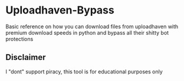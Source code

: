 # Uploadhaven-Bypass

Basic reference on how you can download files from uploadhaven with premium download speeds
in python and bypass all their shitty bot protections

## Disclaimer
I "dont" support piracy, this tool is for educational purposes only

